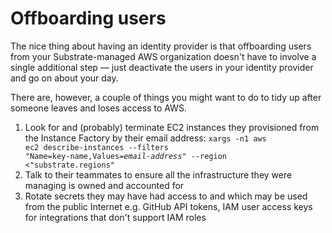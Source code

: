 # Offboarding users

The nice thing about having an identity provider is that offboarding users from your Substrate-managed AWS organization doesn't have to involve a single additional step &mdash; just deactivate the users in your identity provider and go on about your day.

There are, however, a couple of things you might want to do to tidy up after someone leaves and loses access to AWS.

1. Look for and (probably) terminate EC2 instances they provisioned from the Instance Factory by their email address: <code>xargs -n1 aws ec2 describe-instances --filters "Name=key-name,Values=<em>email-address</em>" --region <"substrate.regions"</code>
2. Talk to their teammates to ensure all the infrastructure they were managing is owned and accounted for
3. Rotate secrets they may have had access to and which may be used from the public Internet e.g. GitHub API tokens, IAM user access keys for integrations that don't support IAM roles
